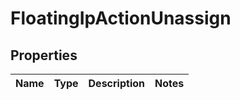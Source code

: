 

# FloatingIpActionUnassign


## Properties

| Name | Type | Description | Notes |
|------------ | ------------- | ------------- | -------------|



